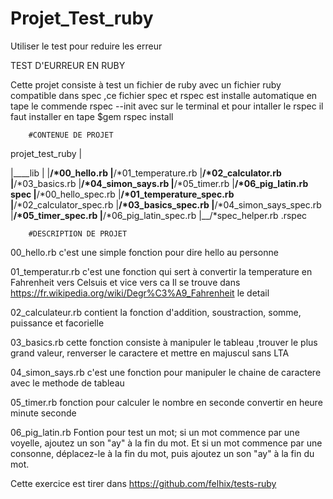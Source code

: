 # Projet_Test_ruby
Utiliser le test pour reduire les erreur


TEST D'EURREUR EN RUBY

Cette  projet consiste à test un fichier de ruby avec un fichier ruby compatible dans spec 
,ce fichier spec et rspec est installe automatique en tape le commende rspec --init avec sur le terminal et pour intaller le rspec il faut installer en tape $gem rspec install


        #CONTENUE DE PROJET
        
        
projet_test_ruby     |

|____lib
  |
  |__/*00_hello.rb
  |__/*01_temperature.rb
  |__/*02_calculator.rb
  |__/*03_basics.rb
  |__/*04_simon_says.rb
  |__/*05_timer.rb
  |__/*06_pig_latin.rb
spec
   |__/*00_hello_spec.rb
   |__/*01_temperature_spec.rb
   |__/*02_calculator_spec.rb
   |__/*03_basics_spec.rb
   |__/*04_simon_says_spec.rb
   |__/*05_timer_spec.rb
   |__/*06_pig_latin_spec.rb
   |__/*spec_helper.rb
  .rspec

     	  
     	#DESCRIPTION DE PROJET


00_hello.rb
     c'est une simple fonction pour dire hello au personne

01_temperatur.rb
     c'est une fonction qui sert à convertir la temperature en Fahrenheit vers Celsuis et vice vers ca
     Il se trouve dans https://fr.wikipedia.org/wiki/Degr%C3%A9_Fahrenheit  le detail

02_calculateur.rb
     contient la fonction d'addition, soustraction, somme, puissance et facorielle

03_basics.rb
    cette fonction consiste à manipuler le tableau ,trouver le plus grand valeur, renverser le caractere et mettre en majuscul sans LTA

04_simon_says.rb
    c'est une fonction pour manipuler le chaine de caractere avec le methode de tableau

05_timer.rb
    fonction pour calculer le nombre en seconde convertir en heure minute seconde

06_pig_latin.rb
    Fontion pour test un mot; si un mot commence par une voyelle, ajoutez un son "ay" à la fin du mot. Et si un mot commence par une consonne, déplacez-le à la fin du mot, puis ajoutez un son "ay" à la fin du mot. 


Cette exercice est tirer dans https://github.com/felhix/tests-ruby
